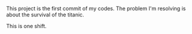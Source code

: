 This project is the first commit of my codes. The problem I'm resolving is about the survival of the titanic.

This is one shift.
